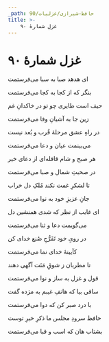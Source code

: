 ```yaml
---
_path: حافظ-شیرازی/غزلیات/90
title: >-
    غزل شمارهٔ ۹۰
---
```

# غزل شمارهٔ ۹۰

<div class="b" id="bn1"><div class="m1"><p>ای هدهد صبا به سبا می‌فرستمت</p></div>
<div class="m2"><p>بنگر که از کجا به کجا می‌فرستمت</p></div></div>
<div class="b" id="bn2"><div class="m1"><p>حیف است طایری چو تو در خاکدانِ غم</p></div>
<div class="m2"><p>زین جا به آشیانِ وفا می‌فرستمت</p></div></div>
<div class="b" id="bn3"><div class="m1"><p>در راهِ عشق مرحلهٔ قُرب و بُعد نیست</p></div>
<div class="m2"><p>می‌بینمت عیان و دعا می‌فرستمت</p></div></div>
<div class="b" id="bn4"><div class="m1"><p>هر صبح و شام قافله‌ای از دعای خیر</p></div>
<div class="m2"><p>در صحبتِ شمال و صبا می‌فرستمت</p></div></div>
<div class="b" id="bn5"><div class="m1"><p>تا لشکرِ غمت نکند مُلکِ دل خراب</p></div>
<div class="m2"><p>جانِ عزیزِ خود به نوا می‌فرستمت</p></div></div>
<div class="b" id="bn6"><div class="m1"><p>ای غایب از نظر که شدی همنشین دل</p></div>
<div class="m2"><p>می‌گویمت دعا و ثنا می‌فرستمت</p></div></div>
<div class="b" id="bn7"><div class="m1"><p>در رویِ خود تَفَرُّجِ صُنع خدای کن</p></div>
<div class="m2"><p>کآیینهٔ خدای نما می‌فرستمت</p></div></div>
<div class="b" id="bn8"><div class="m1"><p>تا مطربان ز شوقِ مَنَت آگهی دهند</p></div>
<div class="m2"><p>قول و غزل به ساز و نوا می‌فرستمت</p></div></div>
<div class="b" id="bn9"><div class="m1"><p>ساقی بیا که هاتفِ غیبم به مژده گفت</p></div>
<div class="m2"><p>با درد صبر کن که دوا می‌فرستمت</p></div></div>
<div class="b" id="bn10"><div class="m1"><p>حافظ سرودِ مجلس ما ذکرِ خیرِ توست</p></div>
<div class="m2"><p>بشتاب هان که اسب و قبا می‌فرستمت</p></div></div>

